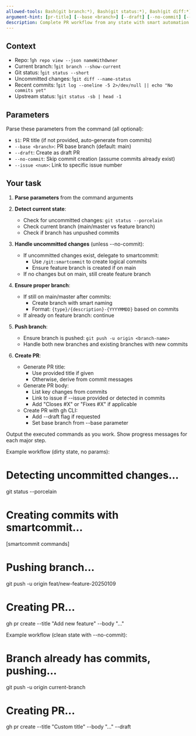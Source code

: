 ```yaml
---
allowed-tools: Bash(git branch:*), Bash(git status:*), Bash(git diff:*), Bash(gh repo view:*), Bash(git switch:*), Bash(git add:*), Bash(git commit:*), Bash(git push:*), Bash(git log:*), Bash(git fetch:*), Bash(gh pr create:*)
argument-hint: [pr-title] [--base <branch>] [--draft] [--no-commit] [--issue <num>]
description: Complete PR workflow from any state with smart automation
---
```


## Context

- Repo: !`gh repo view --json nameWithOwner`
- Current branch: !`git branch --show-current`
- Git status: !`git status --short`
- Uncommitted changes: !`git diff --name-status`
- Recent commits: !`git log --oneline -5 2>/dev/null || echo "No commits yet"`
- Upstream status: !`git status -sb | head -1`

## Parameters

Parse these parameters from the command (all optional):
- `$1`: PR title (if not provided, auto-generate from commits)
- `--base <branch>`: PR base branch (default: main)
- `--draft`: Create as draft PR
- `--no-commit`: Skip commit creation (assume commits already exist)
- `--issue <num>`: Link to specific issue number

## Your task

1. **Parse parameters** from the command arguments

2. **Detect current state**:
   - Check for uncommitted changes: `git status --porcelain`
   - Check current branch (main/master vs feature branch)
   - Check if branch has unpushed commits

3. **Handle uncommitted changes** (unless --no-commit):
   - If uncommitted changes exist, delegate to smartcommit:
     - Use `/git:smartcommit` to create logical commits
     - Ensure feature branch is created if on main
   - If no changes but on main, still create feature branch

4. **Ensure proper branch**:
   - If still on main/master after commits:
     - Create branch with smart naming
     - Format: `{type}/{description}-{YYYYMMDD}` based on commits
   - If already on feature branch: continue

5. **Push branch**:
   - Ensure branch is pushed: `git push -u origin <branch-name>`
   - Handle both new branches and existing branches with new commits

6. **Create PR**:
   - Generate PR title:
     - Use provided title if given
     - Otherwise, derive from commit messages
   - Generate PR body:
     - List key changes from commits
     - Link to issue if --issue provided or detected in commits
     - Add "Closes #X" or "Fixes #X" if applicable
   - Create PR with gh CLI:
     - Add --draft flag if requested
     - Set base branch from --base parameter

Output the executed commands as you work.
Show progress messages for each major step.

Example workflow (dirty state, no params):
# Detecting uncommitted changes...
git status --porcelain
# Creating commits with smartcommit...
[smartcommit commands]
# Pushing branch...
git push -u origin feat/new-feature-20250109
# Creating PR...
gh pr create --title "Add new feature" --body "..."

Example workflow (clean state with --no-commit):
# Branch already has commits, pushing...
git push -u origin current-branch
# Creating PR...
gh pr create --title "Custom title" --body "..." --draft
